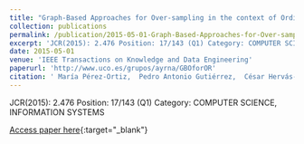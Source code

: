 ```yaml
---
title: "Graph-Based Approaches for Over-sampling in the context of Ordinal Regression"
collection: publications
permalink: /publication/2015-05-01-Graph-Based-Approaches-for-Over-sampling-in-the-context-of-Ordinal-Regression
excerpt: 'JCR(2015): 2.476 Position: 17/143 (Q1) Category: COMPUTER SCIENCE, INFORMATION SYSTEMS'
date: 2015-05-01
venue: 'IEEE Transactions on Knowledge and Data Engineering'
paperurl: 'http://www.uco.es/grupos/ayrna/GBOforOR'
citation: ' María Pérez-Ortiz,  Pedro Antonio Gutiérrez,  César Hervás-Martínez,  X. Yao, &quot;Graph-Based Approaches for Over-sampling in the context of Ordinal Regression.&quot; IEEE Transactions on Knowledge and Data Engineering, Vol. 27(5), 2015, pp.1233--1245.'
---
```

JCR(2015): 2.476 Position: 17/143 (Q1) Category: COMPUTER SCIENCE, INFORMATION SYSTEMS

[Access paper here](http://www.uco.es/grupos/ayrna/GBOforOR){:target="_blank"}
